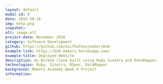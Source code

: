 ```yaml
---
layout: default
modal-id: 6
date: 2016-10-16
img: kelp.png
snapshot: 
alt: image-alt
project-date: November 2016
category: Software Development
github: https://github.com/asifhafeez/makersbnb
example-link: https://bnb-makers.herokuapp.com/
example-title: Deployed Website
description: An Airbnb clone built using Ruby Sinatra and DataMapper.
technologies: Ruby, Sinatra, RSpec, DataMapper  
background: Makers Academy Week 6 Project 
information: 
---
```

